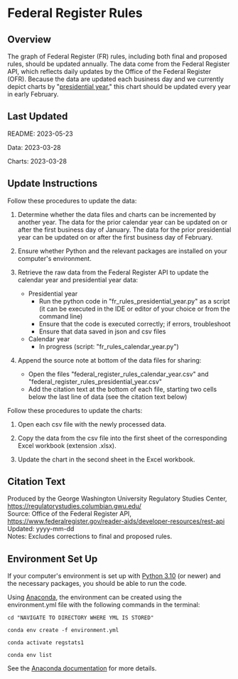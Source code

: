<!-- title: README -->

# Federal Register Rules

## Overview

The graph of Federal Register (FR) rules, including both final and proposed rules, should be updated annually. The data come from the Federal Register API, which reflects daily updates by the Office of the Federal Register (OFR). Because the data are updated each business day and we currently depict charts by "[presidential year](https://regulatorystudies.columbian.gwu.edu/reg-stats)," this chart should be updated every year in early February.

## Last Updated

README: 2023-05-23

Data: 2023-03-28

Charts: 2023-03-28

## Update Instructions

Follow these procedures to update the data:

1. Determine whether the data files and charts can be incremented by another year. The data for the prior calendar year can be updated on or after the first business day of January. The data for the prior presidential year can be updated on or after the first business day of February.

2. Ensure whether Python and the relevant packages are installed on your computer's environment.

3. Retrieve the raw data from the Federal Register API to update the calendar year and presidential year data:
    - Presidential year
      - Run the python code in "fr_rules_presidential_year.py" as a script (it can be executed in the IDE or editor of your choice or from the command line)
      - Ensure that the code is executed correctly; if errors, troubleshoot
      - Ensure that data saved in json and csv files
    - Calendar year
      - In progress (script: "fr_rules_calendar_year.py")

4. Append the source note at bottom of the data files for sharing:
    - Open the files "federal_register_rules_calendar_year.csv" and "federal_register_rules_presidential_year.csv"
    - Add the citation text at the bottom of each file, starting two cells below the last line of data (see the citation text below)

Follow these procedures to update the charts:

1. Open each csv file with the newly processed data.

2. Copy the data from the csv file into the first sheet of the corresponding Excel workbook (extension .xlsx).

3. Update the chart in the second sheet in the Excel workbook.

## Citation Text

Produced by the George Washington University Regulatory Studies Center, https://regulatorystudies.columbian.gwu.edu/  
Source: Office of the Federal Register API, https://www.federalregister.gov/reader-aids/developer-resources/rest-api  
Updated: yyyy-mm-dd  
Notes: Excludes corrections to final and proposed rules.  

## Environment Set Up

If your computer's environment is set up with [Python 3.10](https://www.python.org/downloads/) (or newer) and the necessary packages, you should be able to run the code.

Using [Anaconda](https://www.anaconda.com/products/distribution), the environment can be created using the environment.yml file with the following commands in the terminal:

```{bash}
cd "NAVIGATE TO DIRECTORY WHERE YML IS STORED"

conda env create -f environment.yml

conda activate regstats1

conda env list
```

See the [Anaconda documentation](https://docs.conda.io/projects/conda/en/latest/user-guide/tasks/manage-environments.html) for more details.
